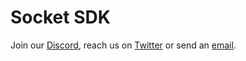 # Socket SDK

Join our [Discord](https://discord.gg/YPV32gKCsH), reach us on [Twitter](https://twitter.com/socketsupply) or send an [email](mainto:hello@socketsupply.co).
